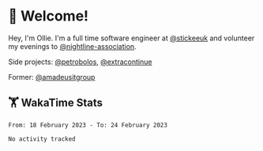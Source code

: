 # 👋 Welcome!

Hey, I'm Ollie. I'm a full time software engineer at [@stickeeuk](https://www.github.com/stickeeuk) and volunteer my evenings to [@nightline-association](https://www.github.com/nightline-association).

Side projects: [@petrobolos](https://github.com/petrobolos), [@extracontinue](https://github.com/extracontinue)

Former: [@amadeusitgroup](https://github.com/amadeusitgroup) 

## 🏋 WakaTime Stats

<!--START_SECTION:waka-->

```text
From: 18 February 2023 - To: 24 February 2023

No activity tracked
```

<!--END_SECTION:waka-->

